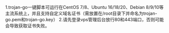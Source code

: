 1.trojan-go一键脚本可运行在CentOS 7/8、Ubuntu 16/18/20、Debian 8/9/10等主流系统上，并且支持自定义域名证书（需放置在/root目录下并命名为trojan-go.pem和trojan-go.key）
2.请先登录vps管理后台放行80和443端口，否则可能会导致获取证书失败。
